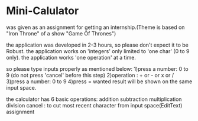 # Mini-Calulator
was given as an assignment for getting an internship.(Theme is based on "Iron Throne" of a show "Game Of Thrones")

the application was developed in 2-3 hours, so please don't expect it to be Robust.
the application works on 'integers' only limited to 'one char' (0 to 9 only).
the application works 'one operation' at a time.

so please type inputs properly as mentioned below:
1)press a number: 0 to 9 (do not press 'cancel' before this step)
2)operation : + or - or x or /
3)press a number: 0 to 9
4)press =
wanted result will be shown on the same input space.

the calculator has 6 basic operations:
addition
subtraction
multiplication
division
cancel : to cut most recent character from input space(EditText)
assignment
